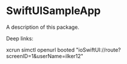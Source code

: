 # SwiftUISampleApp

A description of this package.

Deep links:

xcrun simctl openurl booted "ioSwiftUI://route?screenID=1&userName=ilker12"